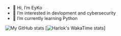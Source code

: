 - 👋 Hi, I’m EyKo
- 👀 I’m interested in devlopment and cybersecurity
- 🌱 I’m currently learning Python

![My GitHub stats](https://github-readme-stats.vercel.app/api?username=NZO&show_icons=true&theme=radical)
[![Harlok's WakaTime stats](https://github-readme-stats.vercel.app/api/wakatime?username=NZO)]
